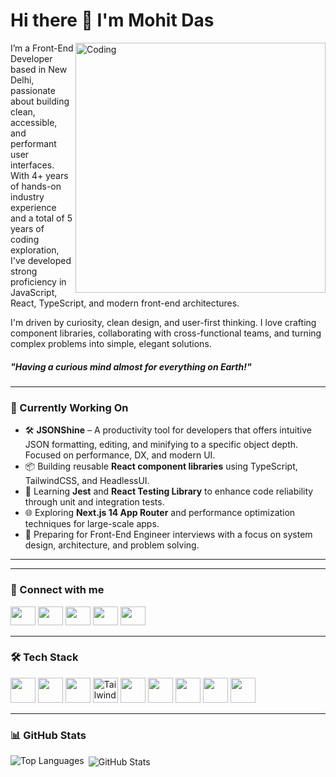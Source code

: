 <h1 align="left">Hi there 👋 I'm Mohit Das</h1>

<img align="right" alt="Coding" width="400" src="https://cdn.dribbble.com/users/2646423/screenshots/5507196/computer.gif">

<p>
I’m a Front-End Developer based in New Delhi, passionate about building clean, accessible, and performant user interfaces. With 4+ years of hands-on industry experience and a total of 5 years of coding exploration, I've developed strong proficiency in JavaScript, React, TypeScript, and modern front-end architectures.

I'm driven by curiosity, clean design, and user-first thinking. I love crafting component libraries, collaborating with cross-functional teams, and turning complex problems into simple, elegant solutions.
</p>

<h5 align="left"><em>"Having a curious mind almost for everything on Earth!"</em></h5>

---

<h3 align="left">🚧 Currently Working On</h3>

- 🛠️ **JSONShine** – A productivity tool for developers that offers intuitive JSON formatting, editing, and minifying to a specific object depth. Focused on performance, DX, and modern UI.
- 📦 Building reusable **React component libraries** using TypeScript, TailwindCSS, and HeadlessUI.
- 🧪 Learning **Jest** and **React Testing Library** to enhance code reliability through unit and integration tests.
- 🌐 Exploring **Next.js 14 App Router** and performance optimization techniques for large-scale apps.
- 📖 Preparing for Front-End Engineer interviews with a focus on system design, architecture, and problem solving.

---

---

<h3 align="left">🔗 Connect with me</h3>

<p align="left">
  <a href="mailto:mohitdass589@gmail.com" target="_blank" title="Gmail"><img src="https://cdn.jsdelivr.net/npm/simple-icons@3.0.1/icons/gmail.svg" height="30" width="40" /></a>
  <a href="https://x.com/_mohitd12" target="_blank" title="X (Formerly Twitter)"><img src="https://abs.twimg.com/favicons/twitter.3.ico" height="30" width="40" /></a>
  <a href="https://github.com/mohitd12" target="_blank" title="Github"><img src="https://cdn.jsdelivr.net/npm/simple-icons@3.0.1/icons/github.svg" height="30" width="40" /></a>
  <a href="https://linkedin.com/in/mohitd12" target="_blank" title="LinkedIn"><img src="https://cdn.jsdelivr.net/npm/simple-icons@3.0.1/icons/linkedin.svg" height="30" width="40" /></a>
  <a href="https://instagram.com/mohitd12" target="_blank" title="Instagram"><img src="https://cdn.jsdelivr.net/npm/simple-icons@3.0.1/icons/instagram.svg" height="30" width="40" /></a>
</p>

---

<h3 align="left">🛠️ Tech Stack</h3>

<p align="left"> 
  <a href="https://reactjs.org/" target="_blank"><img src="https://www.vectorlogo.zone/logos/reactjs/reactjs-icon.svg" width="40" height="40"/></a>
  <a href="https://www.typescriptlang.org/" target="_blank"><img src="https://cdn.jsdelivr.net/gh/devicons/devicon/icons/typescript/typescript-original.svg" width="40" height="40"/></a>
  <a href="https://redux.js.org/" target="_blank"><img src="https://cdn.jsdelivr.net/gh/devicons/devicon/icons/redux/redux-original.svg" width="40" height="40"/></a>
  <a href="https://tailwindcss.com/" target="_blank" title="Tailwind CSS"><img src="https://avatars.githubusercontent.com/u/67109815?s=48&v=4" alt="Tailwind CSS" width="40" height="40"/></a>
  <a href="https://nodejs.org/" target="_blank"><img src="https://www.vectorlogo.zone/logos/nodejs/nodejs-icon.svg" width="40" height="40"/></a>
  <a href="https://www.mongodb.com/" target="_blank"><img src="https://www.vectorlogo.zone/logos/mongodb/mongodb-icon.svg" width="40" height="40"/></a>
  <a href="https://figma.com/" target="_blank"><img src="https://www.vectorlogo.zone/logos/figma/figma-icon.svg" width="40" height="40"/></a>
  <a href="https://jestjs.io/" target="_blank"><img src="https://www.vectorlogo.zone/logos/jestjsio/jestjsio-icon.svg" width="40" height="40"/></a>
  <a href="https://www.docker.com/" target="_blank"><img src="https://www.vectorlogo.zone/logos/docker/docker-tile.svg" width="40" height="40"/></a>
</p>

---

<h3 align="left">📊 GitHub Stats</h3>

<p><img align="left" src="https://github-readme-stats.vercel.app/api/top-langs?username=mohitd12&show_icons=true&locale=en" alt="Top Languages" /></p>

<p>&nbsp;<img align="center" src="https://github-readme-stats.vercel.app/api?username=mohitd12&show_icons=true&locale=en" alt="GitHub Stats" /></p>
